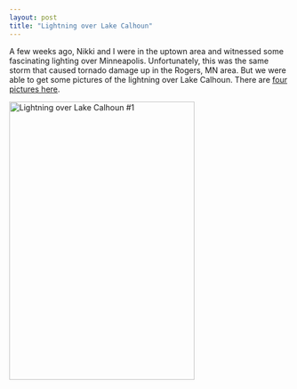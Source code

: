 ```yaml
---
layout: post
title: "Lightning over Lake Calhoun"
---
```


<p>A few weeks ago, Nikki and I were in the uptown area and witnessed some fascinating lighting over Minneapolis.  Unfortunately, this was the same storm that caused tornado damage up in the Rogers, MN area.  But we were able to get some pictures of the lightning over Lake Calhoun.  There are <a href="http://www.flickr.com/photos/kindohm/tags/lightning/" target="_blank">four pictures here</a>.</p>
<p><a target="_blank" href="http://www.flickr.com/photos/kindohm/254540154/" title="Photo Sharing"><img border="0" src="http://static.flickr.com/102/254540154_4763d9765c.jpg" width="333" height="500" alt="Lightning over Lake Calhoun #1" /></a></p>
 
